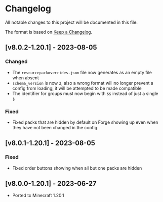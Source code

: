 # Changelog
All notable changes to this project will be documented in this file.

The format is based on [Keep a Changelog].

## [v8.0.2-1.20.1] - 2023-08-05
### Changed
- The `resourcepackoverrides.json` file now generates as an empty file when absent
- `schema_version` is now `2`, also a wrong format will no longer prevent a config from loading, it will be attempted to be made compatible
- The identifier for groups must now begin with `$$` instead of just a single `$`
### Fixed
- Fixed packs that are hidden by default on Forge showing up even when they have not been changed in the config

## [v8.0.1-1.20.1] - 2023-08-05
### Fixed
- Fixed order buttons showing when all but one packs are hidden

## [v8.0.0-1.20.1] - 2023-06-27
- Ported to Minecraft 1.20.1

[Keep a Changelog]: https://keepachangelog.com/en/1.0.0/
